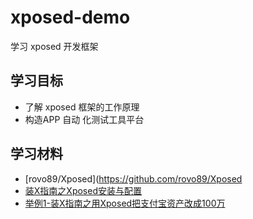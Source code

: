 # xposed-demo
 学习 xposed 开发框架

## 学习目标
- 了解 xposed 框架的工作原理
- 构造APP 自动 化测试工具平台

## 学习材料
- [rovo89/Xposed](https://github.com/rovo89/Xposed 
- [装X指南之Xposed安装与配置](https://www.jianshu.com/p/aa2ada7bd637)
- [举例1-装X指南之用Xposed把支付宝资产改成100万](https://blog.csdn.net/qq_21051503/article/details/86486469)
